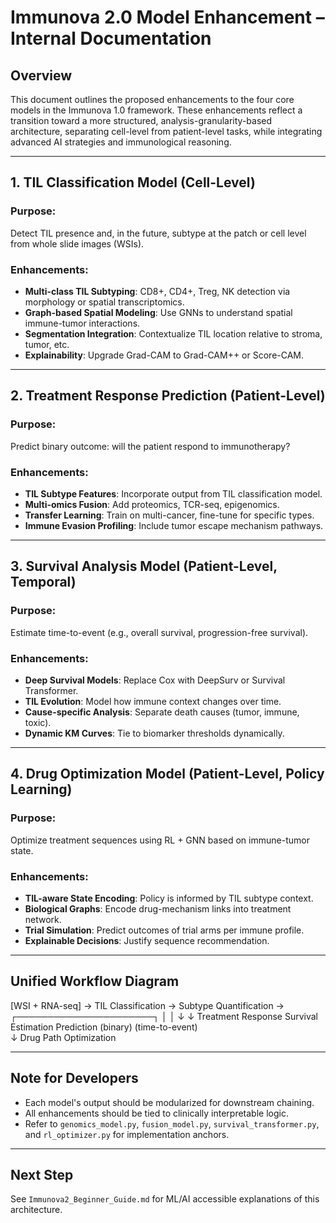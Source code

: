 
# Immunova 2.0 Model Enhancement – Internal Documentation

## Overview

This document outlines the proposed enhancements to the four core models in the Immunova 1.0 framework. These enhancements reflect a transition toward a more structured, analysis-granularity-based architecture, separating cell-level from patient-level tasks, while integrating advanced AI strategies and immunological reasoning.

---

## 1. TIL Classification Model (Cell-Level)

### Purpose:
Detect TIL presence and, in the future, subtype at the patch or cell level from whole slide images (WSIs).

### Enhancements:
- **Multi-class TIL Subtyping**: CD8+, CD4+, Treg, NK detection via morphology or spatial transcriptomics.
- **Graph-based Spatial Modeling**: Use GNNs to understand spatial immune-tumor interactions.
- **Segmentation Integration**: Contextualize TIL location relative to stroma, tumor, etc.
- **Explainability**: Upgrade Grad-CAM to Grad-CAM++ or Score-CAM.

---

## 2. Treatment Response Prediction (Patient-Level)

### Purpose:
Predict binary outcome: will the patient respond to immunotherapy?

### Enhancements:
- **TIL Subtype Features**: Incorporate output from TIL classification model.
- **Multi-omics Fusion**: Add proteomics, TCR-seq, epigenomics.
- **Transfer Learning**: Train on multi-cancer, fine-tune for specific types.
- **Immune Evasion Profiling**: Include tumor escape mechanism pathways.

---

## 3. Survival Analysis Model (Patient-Level, Temporal)

### Purpose:
Estimate time-to-event (e.g., overall survival, progression-free survival).

### Enhancements:
- **Deep Survival Models**: Replace Cox with DeepSurv or Survival Transformer.
- **TIL Evolution**: Model how immune context changes over time.
- **Cause-specific Analysis**: Separate death causes (tumor, immune, toxic).
- **Dynamic KM Curves**: Tie to biomarker thresholds dynamically.

---

## 4. Drug Optimization Model (Patient-Level, Policy Learning)

### Purpose:
Optimize treatment sequences using RL + GNN based on immune-tumor state.

### Enhancements:
- **TIL-aware State Encoding**: Policy is informed by TIL subtype context.
- **Biological Graphs**: Encode drug-mechanism links into treatment network.
- **Trial Simulation**: Predict outcomes of trial arms per immune profile.
- **Explainable Decisions**: Justify sequence recommendation.

---

## Unified Workflow Diagram

[WSI + RNA-seq] → 
  TIL Classification →
  Subtype Quantification →
      ┌──────────────────────┐
      │                      │
      ↓                      ↓
Treatment Response      Survival Estimation
Prediction (binary)     (time-to-event)  
          ↓
    Drug Path Optimization

---

## Note for Developers
- Each model's output should be modularized for downstream chaining.
- All enhancements should be tied to clinically interpretable logic.
- Refer to `genomics_model.py`, `fusion_model.py`, `survival_transformer.py`, and `rl_optimizer.py` for implementation anchors.

---

## Next Step
See `Immunova2_Beginner_Guide.md` for ML/AI accessible explanations of this architecture.
